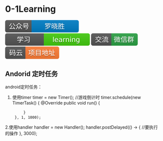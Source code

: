 # 0-1Learning

![alt text](../../static/common/svg/luoxiaosheng.svg "公众号")
![alt text](../../static/common/svg/luoxiaosheng_learning.svg "学习")
![alt text](../../static/common/svg/luoxiaosheng_wechat.svg "微信")
![alt text](../../static/common/svg/luoxiaosheng_gitee.svg "码云")

## Andorid 定时任务


android定时任务：
1. 使用timer
timer = new Timer();
        //游戏倒计时
        timer.schedule(new TimerTask() {
            @Override
            public void run() {

            }
        }, 1, 1000);
        
        
2.使用handler
            handler = new Handler();
            handler.postDelayed(() -> {
                //要执行的操作
            }, 3000);
